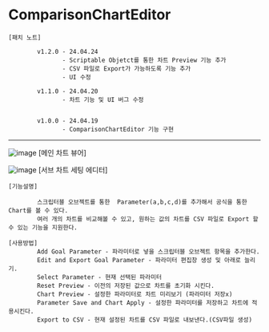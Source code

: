 # ComparisonChartEditor

    [패치 노트]

            v1.2.0 - 24.04.24
                   - Scriptable Objetct를 통한 차트 Preview 기능 추가
                   - CSV 파일로 Export가 가능하도록 기능 추가
                   - UI 수정
                   
            v1.1.0 - 24.04.20
                   - 차트 기능 및 UI 버그 수정
                   
            
            v1.0.0 - 24.04.19
                   - ComparisonChartEditor 기능 구현

-------------------------------------------------------------------------------------
![image](https://github.com/kastro723/ComparisonChartEditor/assets/55536937/759d391e-a9df-44a9-b8a3-6889f0c2777b)
[메인 차트 뷰어]


![image](https://github.com/kastro723/ComparisonChartEditor/assets/55536937/132240be-7e63-4ab9-b743-bd20b603ba9f)
[서브 차트 세팅 에디터]


    [기능설명]
    
            스크립터블 오브젝트를 통한  Parameter(a,b,c,d)를 추가해서 공식을 통한 Chart를 볼 수 있다.
            여러 개의 차트를 비교해볼 수 있고, 원하는 값의 차트를 CSV 파일로 Export 할 수 있는 기능을 지원한다.

    [사용방법]
            Add Goal Parameter - 파라미터로 넣을 스크립터블 오브젝트 항목을 추가한다.
            Edit and Export Goal Parameter - 파라미터 편집창 생성 및 아래로 늘리기.
            Select Parameter - 현재 선택된 파라미터
            Reset Preview - 이전의 저장된 값으로 차트를 초기화 시킨다.
            Chart Preview - 설정한 파라미터로 차트 미리보기 (파라미터 저장x)
            Parameter Save and Chart Apply - 설정한 파라미터를 저장하고 차트에 적용시킨다.
            Export to CSV - 현재 설정된 차트를 CSV 파일로 내보낸다.(CSV파일 생성)
  
            
